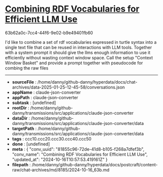 # [Combining RDF Vocabularies for Efficient LLM Use](https://claude.ai/chat/81855c96-72de-41d8-b105-f268a7dfef3b)

63b62a0c-7cc4-44f6-9e02-b9e49401fb60

I'd like to combine a set of rdf vocabularies expressed in turtle syntax into a single text file that can be reused in interactions with LLM tools. Together with a system prompt it should give the llms enough information to use it efficiently without wasting context window space. Call the setup "Context Window Basket" and provide a prompt together with pseudocode for combing the raw files

---

* **sourceFile** : /home/danny/github-danny/hyperdata/docs/chat-archives/data-2025-01-25-12-45-58/conversations.json
* **appName** : claude-json-converter
* **appPath** : claude-json-converter
* **subtask** : [undefined]
* **rootDir** : /home/danny/github-danny/transmissions/src/applications/claude-json-converter
* **dataDir** : /home/danny/github-danny/transmissions/src/applications/claude-json-converter/data
* **targetPath** : /home/danny/github-danny/transmissions/src/applications/claude-json-converter/data
* **tags** : ccc10.ccc20.ccc30.ccc40.ccc50
* **done** : [undefined]
* **meta** : {
  "conv_uuid": "81855c96-72de-41d8-b105-f268a7dfef3b",
  "conv_name": "Combining RDF Vocabularies for Efficient LLM Use",
  "updated_at": "2024-10-16T10:57:53.419161Z"
}
* **filepath** : /home/danny/github-danny/hyperdata/docs/postcraft/content-raw/chat-archives/md/8185/2024-10-16_63b.md